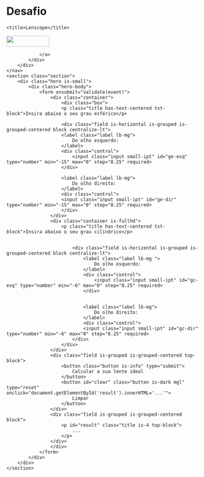 # Desafio
<!DOCTYPE html>
<html lang="pt-br">
<head>
    <meta charset="UTF-8">
    <meta http-equiv="X-UA-Compatible" content="IE=edge">
    <meta name="viewport" content="width=device-width, initial-scale=1.0">
    <link rel="shortcut icon" href="#">
    <link rel="stylesheet" href="https://cdn.jsdelivr.net/npm/bulma@0.9.1/css/bulma.min.css">
    <link rel="stylesheet" href="desafio2.css">

    <title>Lenscope</title>
</head>
<body id="body">
    <nav class="navbar is-dark">
        <div class="navbar-brand">
          <a class="navbar-item" href="https://lenscope.com.br/" target="_blank">
            <img src="Documents/Minhas Imagens/lenscope.png"Lenscope" width="112" height="28">
          </a>
          <div class="navbar-menu">
            <div class="navbar-start">
                
                </a>
            </div>
        </div>
    </nav>
    <section class="section">
        <div class="hero is-small">
            <div class="hero-body">
                <form onsubmit="validate(event)">
                    <div class="container">
                        <div class="box">
                        <p class="title has-text-centered txt-block">Insira abaixo o seu grau esférico</p>

                        <div class="field is-horizontal is-grouped is-grouped-centered block centralize-lt">
                        <label class="label lb-mg">
                            Do olho esquerdo:
                        </label>
                        <div class="control">
                            <input class="input small-ipt" id="ge-esq" type="number" min="-15" max="0" step="0.25" required>
                        </div>

                        <label class="label lb-mg">
                            Do olho direito:
                        </label>
                        <div class="control">
                        <input class="input small-ipt" id="ge-dir" type="number" min="-15" max="0" step="0.25" required>
                        </div>
                    </div>
                    <div class="container is-fullhd">
                        <p class="title has-text-centered txt-block">Insira abaixo o seu grau cilíndrico</p>
                        
                        
                            <div class="field is-horizontal is-grouped is-grouped-centered block centralize-lt">
                                <label class="label lb-mg ">
                                    Do olho esquerdo:
                                </label>
                                <div class="control">
                                    <input class="input small-ipt" id="gc-esq" type="number" min="-6" max="0" step="0.25" required>
                                </div>
                                
                                
                                <label class="label lb-mg">
                                    Do olho direito:
                                </label>
                                <div class="control">
                                <input class="input small-ipt" id="gc-dir" type="number" min="-6" max="0" step="0.25" required>
                            </div>
                        </div> 
                    </div>
                    <div class="field is-grouped is-grouped-centered top-block">
                        <button class="button is-info" type="submit">
                            Calcular a sua lente ideal
                        </button>
                        <button id="clear" class="button is-dark mgl" type="reset" onclick="document.getElementById('result').innerHTML='...'">
                            Limpar
                        </button>
                    </div>
                    <div class="field is-grouped is-grouped-centered block">
                        <p id="result" class="title is-4 top-block">
                            ...
                        </p>
                    </div>
                    </div>
                </form>
            </div>
        </div>
    </section>
</body>
<script>
    const ge_esq = document.getElementById("ge-esq");
    const ge_dir = document.getElementById("ge-dir");
    const gc_esq = document.getElementById("gc-esq");
    const gc_dir = document.getElementById("gc-dir");

    function calc(){
        if (
            ge_esq.value && ge_dir.value <= -3 &&
            ge_esq.value && ge_dir.value >= -12 && 
            gc_esq.value && gc_dir.value == 0 ||
            gc_esq.value && gc_dir.value >= -2 && 
            ge_esq.value && ge_dir.value >= -10 && 
            ge_esq.value && ge_dir.value <= -3
            )

            {
            console.log("Lente Prime");
            document.getElementById("result").innerHTML = "Lente Prime!"; 
            }
        else if (
                ge_esq.value && ge_dir.value >= -15 &&
                gc_esq.value && gc_dir.value >= -5 &&
                ge_esq.value && ge_dir.value < 0 &&
                gc_esq.value && gc_dir.value < 0
                )
                {
                console.log("Lente Vision");
                document.getElementById("result").innerHTML = "Lente Vision!"; 
                }       
        else{
            console.log("Desculpe, seus dados não se encaixam em nenhuma recomendação...");
            document.getElementById("result").innerHTML = "Desculpe, seus dados não se encaixam em nenhuma recomendação..."; 
        }

        if  (
            ge_esq.value && ge_dir.value == 0 &&
            gc_esq.value && gc_dir.value == 0
            )
            {
            console.log("Sua visão é excelente! Não há necessidade usar óculos...");
            document.getElementById("result").innerHTML = "Sua visão é excelente! Não há necessidade usar óculos...";
        }
    }

    function getGlasses(){
        console.log(ge_esq.value, ge_dir.value, gc_esq.value, gc_dir.value)
        calc();
    }

    function validate(event){
        event.preventDefault();
        getGlasses();
    }
</script>
</html>
